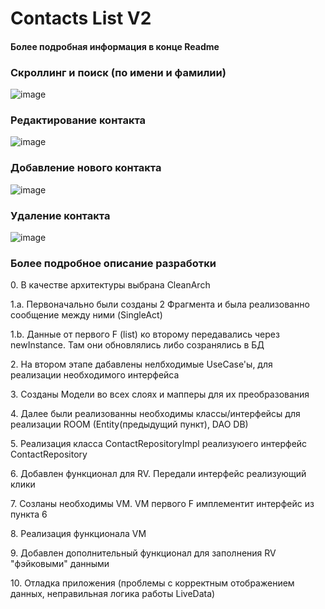 <h1>Contacts List V2</h1>
<h4>Более подробная информация в конце Readme</h4>
<h3>Скроллинг и поиск (по имени и фамилии)</h3>

![image](https://user-images.githubusercontent.com/85056996/164332025-373c3331-0e93-4301-949e-1101facd8ffe.png)

<h3>Редактирование контакта</h3>
  
![image](https://user-images.githubusercontent.com/85056996/164333158-9d226093-b65a-4a84-a1e4-1548c2404071.png)

<h3>Добавление нового контакта</h3>

![image](https://user-images.githubusercontent.com/85056996/164333804-465ce830-7f27-44c0-b461-cdc960cebb8b.png)

<h3>Удаление контакта</h3>

![image](https://user-images.githubusercontent.com/85056996/164334214-d9f2960b-73ea-43a5-855d-9701c3036eb7.png)

<h3>Более подробное описание разработки</h3>
<p>0. В качестве архитектуры выбрана CleanArch</p>
<p>1.a. Первоначально были созданы 2 Фрагмента и была реализованно сообщение между ними (SingleAct)</p>
<p>1.b. Данные от первого F (list) ко второму передавались через newInstance. Там они обновлялись либо созранялись в БД</p>
<p>2. На втором этапе дабавлены нелбходимые UseCase'ы, для реализации необходимого интерфейса</p> 
<p>3. Созданы Модели во всех слоях и мапперы для их преобразования</p>
<p>4. Далее были реализованны необходимы классы/интерфейсы для реализации ROOM (Entity(предыдущий пункт), DAO DB)</p>
<p>5. Реализация класса ContactRepositoryImpl реализуюего интерфейс ContactRepository</p>
<p>6. Добавлен функционал для RV. Передали интерфейс реализующий клики</p>
<p>7. Созланы необходимы VM. VM первого F имплементит интерфейс из пункта 6</p>
<p>8. Реализация функционала VM</p>
<p>9. Добавлен дополнительный функционал для заполнения RV "фэйковыми" данными</p>
<p>10. Отладка приложения (проблемы с корректным отображением данных, неправильная логика работы LiveData)</p>
